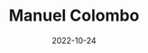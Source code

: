 ---
# Leave the homepage title empty to use the site title
title: Manuel Colombo
date: 2022-10-24
type: landing

sections:
  - block: hero
    content:
      title: |
       __<u>___B___</u>iogeochemistry <u>___A___</u>cross__ 
       {style="color: white"}
        
       __<u>___B___</u>oundaries (___B.A.B.___) Lab__
       {style="color: white"}
       
      image:
        filename: 
      text: |

        

        <br>

      cta:
        label: 'Principal Investigator: Manuel Colombo'
        url: ./author/manuel-colombo
    design:
      # Choose an optional background color, gradient, image, or video
      background:
        image:
          filename: rect817.png 
          size: cover
          position: center
          # Use a fun parallax-like fixed background effect on desktop? true/false
          parallax: true
        # gradient_end: '#00BFFF'
        # gradient_start: '#104E8B'
        text_color_light: false
      spacing:
        padding: ['100px', '150px', '480px', '0px']
  # - block: hero
  #   content:
  #     title: |
  #       <u>**B**</u>iogeochemistry <u>**A**</u>cross 

  #       <u>**B**</u>oundaries 
  #     image:
  #       filename: 
  #     text: |
  #       <br>
        
  #       The __B.A.B. Lab__ at [VIMS](https://www.vims.edu/index.php) and [W&M](https://www.wm.edu/) focuses on studying the processes (e.g., primary production, scavenging, degradation) that modulate __trace element__ and __organic carbon__ biogeochemistry across freshwater systems, coastal environments and the open ocean to gain a comprehensive understating of their cycling, fluxes, source-to-sink characterization and their role in the ecosystem.
  #       {style="color: #141414"}
        
  #       <style>body {text-align: left}</style>
        
  #       <br>

  #     cta:
  #       label: 'Principal Investigator: Manuel Colombo'
  #       url: ./author/manuel-colombo
  #   design:
  #     # Choose an optional background color, gradient, image, or video
  #     background:
  #       image:
  #         filename: rect817b.png 
  #         size: cover
  #         position: center
  #         # Use a fun parallax-like fixed background effect on desktop? true/false
  #         parallax: true
  #       # gradient_end: '#00BFFF'
  #       # gradient_start: '#104E8B'
  #       text_color_light: false
  #     spacing:
  #       padding: ['30px', '150px', '30px', '0px']
  - block: markdown
    content:
      title: |
        # __About__
        {style="color: white"}
      subtitle: 
      text: |
        ## The __B.A.B. Lab__ at <a href="https://www.vims.edu/index.php" style="color: lightgray; text-decoration: underline;text-decoration-style: line;">VIMS</a> and <a href=" https://www.wm.edu/" style="color: lightgray; text-decoration: underline;text-decoration-style: line;">W&M</a> focuses on studying the processes (e.g., primary production, scavenging, degradation) that modulate __trace element__ and __organic carbon__ biogeochemistry across freshwater systems, coastal environments and the open ocean to gain a comprehensive understating of their cycling, fluxes, source-to-sink characterization and their role in the ecosystem.
        {style="color: white"}
        <br>

        {{< figure src="Logo_All.png" width="800" height="800">}}

          
    design:
      columns: '1'
      background:
        image:
          filename: rect817dark.png 
          filters:
            brightness: 1
          size: cover
          position: center 
        gradient_end: '	white'
        gradient_start: '	white'
      spacing:
        padding: ['25px', '25px', '45px', '25px']
      #css_class: fullscreen
  - block: collection
    content:
      title: __News__
      subtitle: |
        ___Take a look at what is going on at B.A.B. Lab___
        {style="color: darkblue"}
      text:
      count: 5
      filters:
        author: ''
        category: ''
        exclude_featured: false
        publication_type: ''
        tag: ''
        publication_type: ""
        featured_only: false
        exclude_featured: false
        exclude_future: false
        exclude_past: false
      offset: 0
      order: desc
      page_type: post
    design:
      view: compact #compact,citation,card,showcase,masonry
      columns: '1'
      flip_alt_rows: false
      background:
        gradient_end: '	#F5F5F5'
        gradient_start: '	#F5F5F5'
      spacing:
        padding: ['0px', '25px', '20px', '25px']
  - block: markdown
    content:
      title: __Gallery - some field and lab work pictures__
    design:
      # Choose an optional background color, gradient, image, or video
      background:
        image:
          filename: #rect817.png 
          size: #cover
          position: #center
          # Use a fun parallax-like fixed background effect on desktop? true/false
          parallax: #true
        gradient_end: '	white'
        gradient_start: '	white'
      spacing:
        padding: ['25px', '0px', '0px', '0px']
  - block: slider
    content:
      slides:
      - title: #👋 Welcome to the group
        content: #Take a look at what we're working on...
        align: #left
        background:
          image:
            filename: Amazon.png
            filters:
              brightness: 0.9
          position: top
          color: 
      - title: 
        content: 
        align: 
        background:
          image:
            filename: Amazonb.png 
            filters:
              brightness: 0.9
          position: center
          color: 
    #     link:
    #       icon: graduation-cap
    #       icon_pack: fas
    #       text: Join Us
    #       url: ../contact/
      - title: 
        content: 
        align: 
        background:
          image:
            filename: Amazond.png
            filters:
              brightness: 0.9
          position: 
          color: 
      - title: 
        content: 
        align: 
        background:
          image:
            filename: Amazonf.jpg
            filters:
              brightness: 0.9
          position: center
          color: 
      - title: 
        content: 
        align: 
        background:
          image:
            filename: Arcticc.png
            filters:
              brightness: 0.9
          position: center
          color: 
      - title: 
        content: 
        align: 
        background:
          image:
            filename: Arctic.png
            filters:
              brightness: 0.9
          position: center
          color: 
      - title: 
        content: 
        align: 
        background:
          image:
            filename: RLP_sat.png
            filters:
              brightness: 0.9
          position: center
          color: 
      - title: 
        content: 
        align: 
        background:
          image:
            filename: RLP.png
            filters:
              brightness: 0.9
          position: center
          color: 
      - title: 
        content: 
        align: 
        background:
          image:
            filename: OClab.jpg
            filters:
              brightness: 0.9
          position: center
          color: 
      - title: 
        content: 
        align: 
        background:
          image:
            filename: OClabb.jpg
            filters:
              brightness: 0.9
          position: center
          color: 
      - title: 
        content: 
        align: 
        background:
          image:
            filename: TMlab.jpg
            filters:
              brightness: 0.9
          position: center
          color: 
    design:
      # Slide height is automatic unless you force a specific height (e.g. '400px')
      slide_height: #650px
      is_fullscreen: true
      # Automatically transition through slides?
      loop: true
      # Duration of transition between slides (in ms)
      interval: 3000
      spacing:
        padding: ['0px', '40px', '20px', '40px']

  
    
  # - block: markdown
  #   content:
  #     title:
  #     subtitle:
  #     text: |
  #       {{% cta cta_link="./people/" cta_text="Meet the team →" %}}
  #   design:
  #     columns: '1'
---